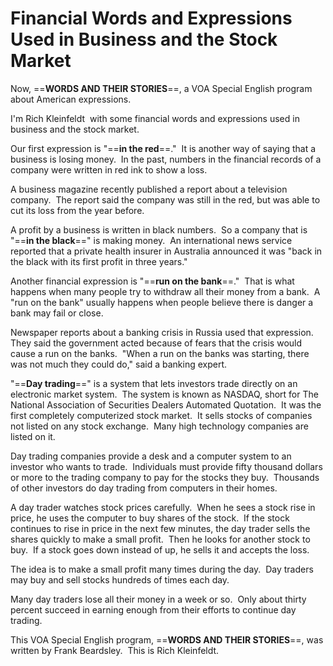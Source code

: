 # Financial Words and Expressions Used in Business and the Stock Market

Now, ==**WORDS AND THEIR STORIES**==, a VOA Special English program about American expressions.

I'm Rich Kleinfeldt  with some financial words and expressions used in business and the stock market.

Our first expression is "==**in the red**==."  It is another way of saying that a business is losing money.  In the past, numbers in the financial records of a company were written in red ink to show a loss.

A business magazine recently published a report about a television company.  The report said the company was still in the red, but was able to cut its loss from the year before.

A profit by a business is written in black numbers.  So a company that is "==**in the black**==" is making money.  An international news service reported that a private health insurer in Australia announced it was "back in the black with its first profit in three years."

Another financial expression is "==**run on the bank**==."  That is what happens when many people try to withdraw all their money from a bank.  A "run on the bank" usually happens when people believe there is danger a bank may fail or close.

Newspaper reports about a banking crisis in Russia used that expression.  They said the government acted because of fears that the crisis would cause a run on the banks.  "When a run on the banks was starting, there was not much they could do," said a banking expert.

"==**Day trading**==" is a system that lets investors trade directly on an electronic market system.  The system is known as NASDAQ, short for The National Association of Securities Dealers Automated Quotation.  It was the first completely computerized stock market.  It sells stocks of companies not listed on any stock exchange.  Many high technology companies are listed on it.

Day trading companies provide a desk and a computer system to an investor who wants to trade.  Individuals must provide fifty thousand dollars or more to the trading company to pay for the stocks they buy.  Thousands of other investors do day trading from computers in their homes.

A day trader watches stock prices carefully.  When he sees a stock rise in price, he uses the computer to buy shares of the stock.  If the stock continues to rise in price in the next few minutes, the day trader sells the shares quickly to make a small profit.  Then he looks for another stock to buy.  If a stock goes down instead of up, he sells it and accepts the loss.

The idea is to make a small profit many times during the day.  Day traders may buy and sell stocks hundreds of times each day.

Many day traders lose all their money in a week or so.  Only about thirty percent succeed in earning enough from their efforts to continue day trading.

This VOA Special English program, ==**WORDS AND THEIR STORIES**==, was written by Frank Beardsley.  This is Rich Kleinfeldt.

